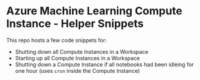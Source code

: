 # Azure Machine Learning Compute Instance - Helper Snippets

This repo hosts a few code snippets for:

* Shutting down all Compute Instances in a Workspace
* Starting up all Compute Instances in a Workspace
* Shutting down a Compute Instance if all notebooks had been idleing for one hour (uses `cron` inside the Compute Instance)
